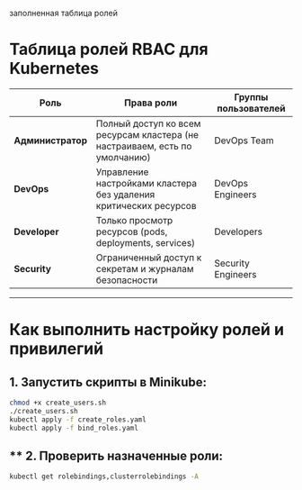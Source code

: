 заполненная таблица ролей

# **Таблица ролей RBAC для Kubernetes**

| **Роль**         | **Права роли**                                                              | **Группы пользователей**     |
|------------------|-----------------------------------------------------------------------------|------------------------------|
| **Администратор** | Полный доступ ко всем ресурсам кластера (не настраиваем, есть по умолчанию) | DevOps Team                 |
| **DevOps**       | Управление настройками кластера без удаления критических ресурсов           | DevOps Engineers         |
| **Developer**    | Только просмотр ресурсов (pods, deployments, services)                      | Developers                  |
| **Security**     | Ограниченный доступ к секретам и журналам безопасности                      | Security Engineers          |

---

# **Как выполнить настройку ролей и привилегий**

## **1. Запустить скрипты в Minikube:**
```bash
chmod +x create_users.sh
./create_users.sh
kubectl apply -f create_roles.yaml
kubectl apply -f bind_roles.yaml
```

## ** 2. Проверить назначенные роли:

```bash
kubectl get rolebindings,clusterrolebindings -A
```